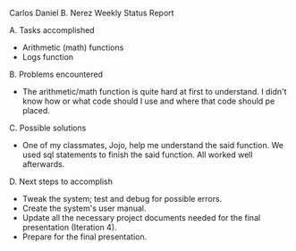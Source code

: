 Carlos Daniel B. Nerez Weekly Status Report

A. Tasks accomplished

- Arithmetic (math) functions
- Logs function

B. Problems encountered

- The arithmetic/math function is quite hard at first to understand. I didn't know how or what code should I use and where that code should pe placed.

C. Possible solutions

- One of my classmates, Jojo, help me understand the said function. We used sql statements to finish the said function. All worked well afterwards.

D. Next steps to accomplish

- Tweak the system; test and debug for possible errors.
- Create the system's user manual.
- Update all the necessary project documents needed for the final presentation (Iteration 4).
- Prepare for the final presentation.